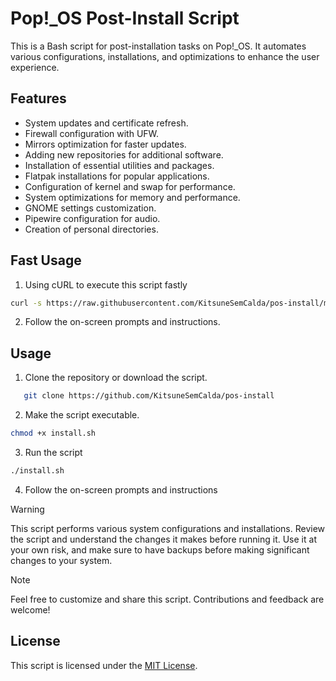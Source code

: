 # Pop!_OS Post-Install Script

This is a Bash script for post-installation tasks on Pop!_OS. It automates various configurations, installations, and optimizations to enhance the user experience.

## Features

- System updates and certificate refresh.
- Firewall configuration with UFW.
- Mirrors optimization for faster updates.
- Adding new repositories for additional software.
- Installation of essential utilities and packages.
- Flatpak installations for popular applications.
- Configuration of kernel and swap for performance.
- System optimizations for memory and performance.
- GNOME settings customization.
- Pipewire configuration for audio.
- Creation of personal directories.

## Fast Usage

1. Using cURL to execute this script fastly

```bash
curl -s https://raw.githubusercontent.com/KitsuneSemCalda/pos-install/master/install.sh | sudo bash
```

2. Follow the on-screen prompts and instructions.

## Usage

1. Clone the repository or download the script.

```bash
   git clone https://github.com/KitsuneSemCalda/pos-install
```

2. Make the script executable.

```bash
chmod +x install.sh
```

3. Run the script

```bash
./install.sh
```

4. Follow the on-screen prompts and instructions

> [!WARNING]
> This script performs various system configurations and installations. 
> Review the script and understand the changes it makes before running it.
> Use it at your own risk, and make sure to have backups before making significant changes to your system.

> [!NOTE]
> Feel free to customize and share this script. 
> Contributions and feedback are welcome!

## License

This script is licensed under the [MIT License](https://github.com/KitsuneSemCalda/pos-install/tree/master/LICENSE).
